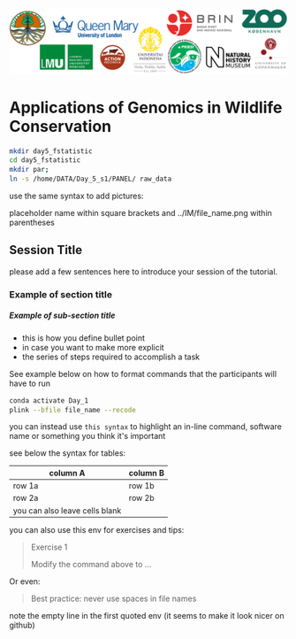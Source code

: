 ![Workshop-logo](../IM/LOGO_new.png)
# Applications of Genomics in Wildlife Conservation

```sh
mkdir day5_fstatistic
cd day5_fstatistic
mkdir par;
ln -s /home/DATA/Day_5_s1/PANEL/ raw_data
```

use the same syntax to add pictures:

placeholder name within square brackets and ../IM/file_name.png within parentheses

## Session Title
please add a few sentences here to introduce your session of the tutorial.

### Example of section title 
##### Example of sub-section title 
- this is how you define bullet point
- in case you want to make more explicit 
- the series of steps required to accomplish a task 

See example below on how to format commands that the participants will have to run

```sh
conda activate Day_1
plink --bfile file_name --recode
```

you can instead use `this syntax` to highlight an in-line command, software name or something you think it's important

see below the syntax for tables:

| column A | column B |
| ------ | ------ |
| row 1a | row 1b |
| row 2a | row 2b |
| you can also leave cells blank | |

you can also use this env for exercises and tips:
> Exercise 1 
> 
> Modify the command above to ...

Or even:
> Best practice: never use spaces in file names

note the empty line in the first quoted env (it seems to make it look nicer on github) 
